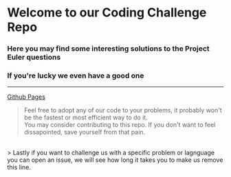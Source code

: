 # Welcome to our Coding Challenge Repo
### Here you may find some interesting solutions to the Project Euler questions
### If you're lucky we even have a good one
---
[Github Pages](https://lukasmarsch.github.io/CodingChallegnes)
> Feel free to adopt any of our code to your problems, it probably won't be the fastest or most efficient way to do it.<br>
> You may consider contributing to this repo. If you don't want to feel dissapointed, save yourself from that pain.
<br>
> Lastly if you want to challenge us with a specific problem or lagnguage you can open an issue, we will see how long it takes you to make us remove this line.
